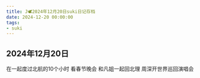```yaml
---
title: J🕊️2024年12月20日suki日记存档
date: 2024-12-20 00:00:00
tags:
- suki
---
```


## 2024年12月20日

在一起度过北航的10个小时
看春节晚会
和凡姐一起回北理
周深开世界巡回演唱会
